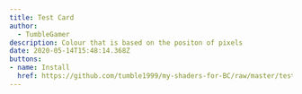 ```yaml
---
title: Test Card
author:
  - TumbleGamer
description: Colour that is based on the positon of pixels
date: 2020-05-14T15:48:14.368Z
buttons:
- name: Install
  href: https://github.com/tumble1999/my-shaders-for-BC/raw/master/test-card.bcs.json
---
```


